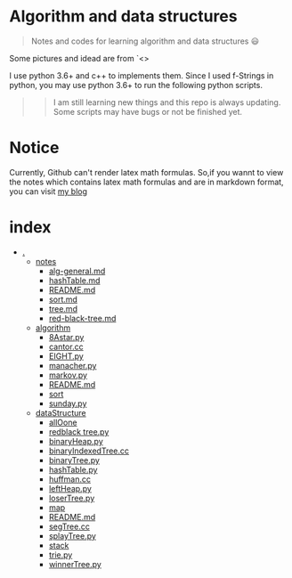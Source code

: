 # Algorithm and data structures
>Notes and codes for learning algorithm and data structures :smiley:

Some pictures and idead are from `<<Introduction to Algotithm>>

I use python 3.6+ and c++ to implements them.
Since I used f-Strings in python, you may use python 3.6+ to run the following python scripts.

>>I am still learning new things and this repo is always updating.
Some scripts may have bugs or not be finished yet.

# Notice
Currently, Github can't render latex math formulas.
So,if you wannt to view the notes which contains latex math formulas and are in markdown format, you can visit [my blog](https://mbinary.coding.me)

# index
* [.](.)
    * [notes](./notes)
        * [alg-general.md](./notes/alg-general.md)
        * [hashTable.md](./notes/hashTable.md)
        * [README.md](./notes/README.md)
        * [sort.md](./notes/sort.md)
        * [tree.md](./notes/tree.md)
        * [red-black-tree.md](./notes/red-black-tree.md)
    * [algorithm](./algorithm)
        * [8Astar.py](./algorithm/8Astar.py)
        * [cantor.cc](./algorithm/cantor.cc)
        * [EIGHT.py](./algorithm/EIGHT.py)
        * [manacher.py](./algorithm/manacher.py)
        * [markov.py](./algorithm/markov.py)
        * [README.md](./algorithm/README.md)
        * [sort](./algorithm/sort)
        * [sunday.py](./algorithm/sunday.py)
    * [dataStructure](./dataStructure)
        * [allOone](./dataStructure/allOone)
        * [redblack tree.py](./dataStructure/redBlackTree.py)
        * [binaryHeap.py](./dataStructure/binaryHeap.py)
        * [binaryIndexedTree.cc](./dataStructure/binaryIndexedTree.cc)
        * [binaryTree.py](./dataStructure/binaryTree.py)
        * [hashTable.py](./dataStructure/hashTable.py)
        * [huffman.cc](./dataStructure/huffman.cc)
        * [leftHeap.py](./dataStructure/leftHeap.py)
        * [loserTree.py](./dataStructure/loserTree.py)
        * [map](./dataStructure/map)
        * [README.md](./dataStructure/README.md)
        * [segTree.cc](./dataStructure/segTree.cc)
        * [splayTree.py](./dataStructure/splayTree.py)
        * [stack](./dataStructure/stack)
        * [trie.py](./dataStructure/trie.py)
        * [winnerTree.py](./dataStructure/winnerTree.py)
